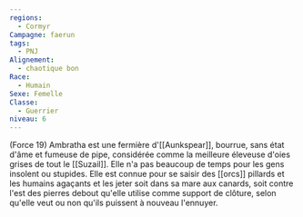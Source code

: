 ```yaml
---
regions:
  - Cormyr
Campagne: faerun
tags:
  - PNJ
Alignement:
  - chaotique bon
Race:
  - Humain
Sexe: Femelle
Classe:
  - Guerrier
niveau: 6
---
```

(Force 19)
Ambratha est une fermière d'[[Aunkspear]], bourrue, sans état d'âme et fumeuse de pipe, considérée comme la meilleure éleveuse d'oies grises de tout le [[Suzail]]. Elle n'a pas beaucoup de temps pour les gens insolent ou stupides. Elle est connue pour se saisir des [[orcs]] pillards et les humains agaçants et les jeter soit dans sa mare aux canards, soit contre l'est des pierres debout qu'elle utilise comme support de clôture, selon qu'elle veut ou non qu'ils puissent à nouveau l'ennuyer.
